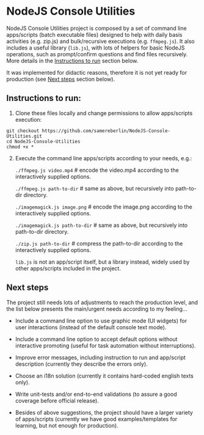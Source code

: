 # NodeJS Console Utilities

NodeJS Console Utilities project is composed by a set of command line apps/scripts (batch executable files) designed to help with daily basis activities (e.g. zip.js) and bulk/recursive executions (e.g. `ffmpeg.js`). It also includes a useful library (`lib.js`), with lots of helpers for basic NodeJS operations, such as prompt/confirm questions and find files recursively. More details in the [Instructions to run](#instructions-to-run) section below.

It was implemented for didactic reasons, therefore it is not yet ready for production (see [Next steps](#next-steps) section below).

## Instructions to run:

1. Clone these files locally and change permissions to allow apps/scripts execution:

```
git checkout https://github.com/samereberlin/NodeJS-Console-Utilities.git
cd NodeJS-Console-Utilities
chmod +x *
```

2. Execute the command line apps/scripts according to your needs, e.g.:

    `./ffmpeg.js video.mp4` # encode the video.mp4 according to the interactively supplied options.

    `./ffmpeg.js path-to-dir` # same as above, but recursively into path-to-dir directory.

    `./imagemagick.js image.png` # encode the image.png according to the interactively supplied options.

    `./imagemagick.js path-to-dir` # same as above, but recursively into path-to-dir directory.

    `./zip.js path-to-dir` # compress the path-to-dir according to the interactively supplied options.

    `lib.js` is not an app/script itself, but a library instead, widely used by other apps/scripts included in the project.

## Next steps

The project still needs lots of adjustments to reach the production level, and the list below presents the main/urgent needs according to my feeling...

-   Include a command line option to use graphic mode (UI widgets) for user interactions (instead of the default console text mode).

-   Include a command line option to accept default options without interactive promoting (useful for task automation without interruptions).

-   Improve error messages, including instruction to run and app/script description (currently they describe the errors only).

-   Choose an i18n solution (currently it contains hard-coded english texts only).

-   Write unit-tests and/or end-to-end validations (to assure a good coverage before official release).

-   Besides of above suggestions, the project should have a larger variety of apps/scripts (currently we have good examples/templates for learning, but not enough for production).
